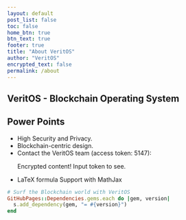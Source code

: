 ```yaml
---
layout: default
post_list: false
toc: false
home_btn: true
btn_text: true
footer: true
title: "About VeritOS"
author: "VeritOS"
encrypted_text: false
permalink: /about
---
```


## VeritOS - Blockchain Operating System

##  Power Points
* High Security and Privacy.
* Blockchain-centric design.
* Contact the VeritOS team (access token: 5147): 
  <p class="encrypted" id="ZER7V3r2Ps+rj3HROaB2LAQb1Zxdbzb4qS9VA/mKsq7QmWR+x8Bg==">Encrypted content! Input token to see.</p>
* LaTeX formula Support with MathJax

```ruby
# Surf the Blockchain world with VeritOS
GitHubPages::Dependencies.gems.each do |gem, version|
  s.add_dependency(gem, "= #{version}")
end
```

